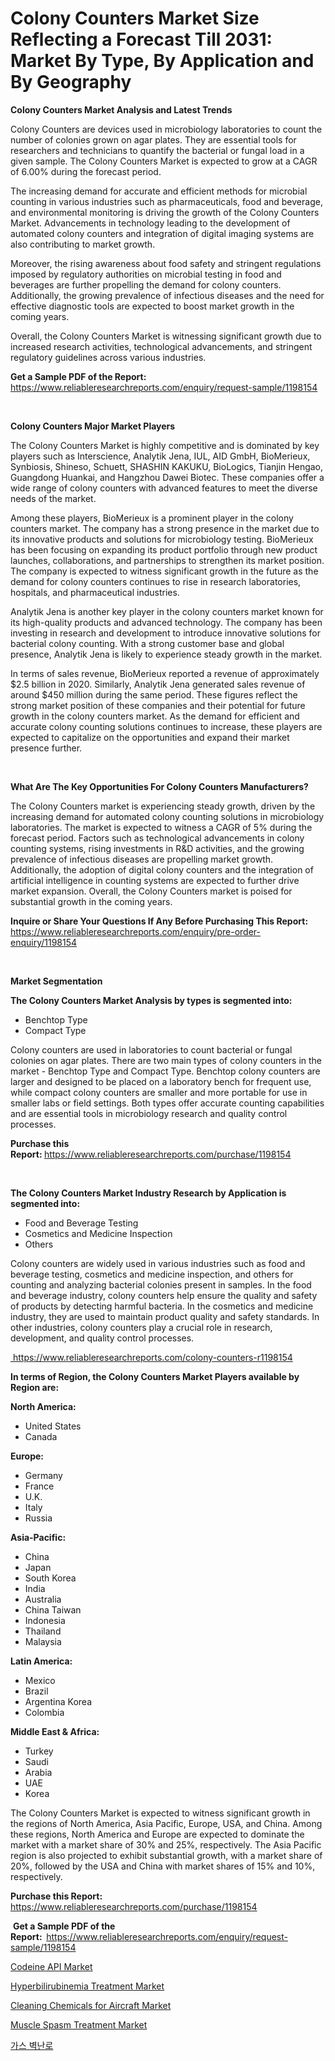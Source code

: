 <p><h1>Colony Counters Market Size Reflecting a Forecast Till 2031: Market By Type, By Application and By Geography</h1></p><p><strong>Colony Counters Market Analysis and Latest Trends</strong></p>
<p><p>Colony Counters are devices used in microbiology laboratories to count the number of colonies grown on agar plates. They are essential tools for researchers and technicians to quantify the bacterial or fungal load in a given sample. The Colony Counters Market is expected to grow at a CAGR of 6.00% during the forecast period.</p><p>The increasing demand for accurate and efficient methods for microbial counting in various industries such as pharmaceuticals, food and beverage, and environmental monitoring is driving the growth of the Colony Counters Market. Advancements in technology leading to the development of automated colony counters and integration of digital imaging systems are also contributing to market growth.</p><p>Moreover, the rising awareness about food safety and stringent regulations imposed by regulatory authorities on microbial testing in food and beverages are further propelling the demand for colony counters. Additionally, the growing prevalence of infectious diseases and the need for effective diagnostic tools are expected to boost market growth in the coming years.</p><p>Overall, the Colony Counters Market is witnessing significant growth due to increased research activities, technological advancements, and stringent regulatory guidelines across various industries.</p></p>
<p><strong>Get a Sample PDF of the Report:&nbsp;</strong> <a href="https://www.reliableresearchreports.com/enquiry/request-sample/1198154">https://www.reliableresearchreports.com/enquiry/request-sample/1198154</a></p>
<p>&nbsp;</p>
<p><strong>Colony Counters Major Market Players</strong></p>
<p><p>The Colony Counters Market is highly competitive and is dominated by key players such as Interscience, Analytik Jena, IUL, AID GmbH, BioMerieux, Synbiosis, Shineso, Schuett, SHASHIN KAKUKU, BioLogics, Tianjin Hengao, Guangdong Huankai, and Hangzhou Dawei Biotec. These companies offer a wide range of colony counters with advanced features to meet the diverse needs of the market.</p><p>Among these players, BioMerieux is a prominent player in the colony counters market. The company has a strong presence in the market due to its innovative products and solutions for microbiology testing. BioMerieux has been focusing on expanding its product portfolio through new product launches, collaborations, and partnerships to strengthen its market position. The company is expected to witness significant growth in the future as the demand for colony counters continues to rise in research laboratories, hospitals, and pharmaceutical industries.</p><p>Analytik Jena is another key player in the colony counters market known for its high-quality products and advanced technology. The company has been investing in research and development to introduce innovative solutions for bacterial colony counting. With a strong customer base and global presence, Analytik Jena is likely to experience steady growth in the market.</p><p>In terms of sales revenue, BioMerieux reported a revenue of approximately $2.5 billion in 2020. Similarly, Analytik Jena generated sales revenue of around $450 million during the same period. These figures reflect the strong market position of these companies and their potential for future growth in the colony counters market. As the demand for efficient and accurate colony counting solutions continues to increase, these players are expected to capitalize on the opportunities and expand their market presence further.</p></p>
<p>&nbsp;</p>
<p><strong>What Are The Key Opportunities For Colony Counters Manufacturers?</strong></p>
<p><p>The Colony Counters market is experiencing steady growth, driven by the increasing demand for automated colony counting solutions in microbiology laboratories. The market is expected to witness a CAGR of 5% during the forecast period. Factors such as technological advancements in colony counting systems, rising investments in R&D activities, and the growing prevalence of infectious diseases are propelling market growth. Additionally, the adoption of digital colony counters and the integration of artificial intelligence in counting systems are expected to further drive market expansion. Overall, the Colony Counters market is poised for substantial growth in the coming years.</p></p>
<p><strong>Inquire or Share Your Questions If Any Before Purchasing This Report:</strong> <a href="https://www.reliableresearchreports.com/enquiry/pre-order-enquiry/1198154">https://www.reliableresearchreports.com/enquiry/pre-order-enquiry/1198154</a></p>
<p>&nbsp;</p>
<p><strong>Market Segmentation</strong></p>
<p><strong>The Colony Counters Market Analysis by types is segmented into:</strong></p>
<p><ul><li>Benchtop Type</li><li>Compact Type</li></ul></p>
<p><p>Colony counters are used in laboratories to count bacterial or fungal colonies on agar plates. There are two main types of colony counters in the market - Benchtop Type and Compact Type. Benchtop colony counters are larger and designed to be placed on a laboratory bench for frequent use, while compact colony counters are smaller and more portable for use in smaller labs or field settings. Both types offer accurate counting capabilities and are essential tools in microbiology research and quality control processes.</p></p>
<p><strong>Purchase this Report:&nbsp;</strong><a href="https://www.reliableresearchreports.com/purchase/1198154">https://www.reliableresearchreports.com/purchase/1198154</a></p>
<p>&nbsp;</p>
<p><strong>The Colony Counters Market Industry Research by Application is segmented into:</strong></p>
<p><ul><li>Food and Beverage Testing</li><li>Cosmetics and Medicine Inspection</li><li>Others</li></ul></p>
<p><p>Colony counters are widely used in various industries such as food and beverage testing, cosmetics and medicine inspection, and others for counting and analyzing bacterial colonies present in samples. In the food and beverage industry, colony counters help ensure the quality and safety of products by detecting harmful bacteria. In the cosmetics and medicine industry, they are used to maintain product quality and safety standards. In other industries, colony counters play a crucial role in research, development, and quality control processes.</p></p>
<p><a href="https://www.reliableresearchreports.com/colony-counters-r1198154">&nbsp;https://www.reliableresearchreports.com/colony-counters-r1198154</a></p>
<p><strong>In terms of Region, the Colony Counters Market Players available by Region are:</strong></p>
<p>
    <p> <strong> North America: </strong>
        <ul>
            <li>United States</li>
            <li>Canada</li>
        </ul>
        </p> 
    <p> <strong> Europe: </strong>
        <ul>
            <li>Germany</li>
            <li>France</li>
            <li>U.K.</li>
            <li>Italy</li>
            <li>Russia</li>
        </ul>
        </p> 
    <p> <strong> Asia-Pacific: </strong>
        <ul>
            <li>China</li>
            <li>Japan</li>
            <li>South Korea</li>
            <li>India</li>
            <li>Australia</li>
            <li>China Taiwan</li>
            <li>Indonesia</li>
            <li>Thailand</li>
            <li>Malaysia</li>
        </ul>
        </p> 
    <p> <strong> Latin America: </strong>
        <ul>
            <li>Mexico</li>
            <li>Brazil</li>
            <li>Argentina Korea</li>
            <li>Colombia</li>
        </ul>
        </p> 
    <p> <strong> Middle East & Africa: </strong>
        <ul>
            <li>Turkey</li>
            <li>Saudi</li>
            <li>Arabia</li>
            <li>UAE</li>
            <li>Korea</li>
        </ul>
    </p>
    </p>
<p><p>The Colony Counters Market is expected to witness significant growth in the regions of North America, Asia Pacific, Europe, USA, and China. Among these regions, North America and Europe are expected to dominate the market with a market share of 30% and 25%, respectively. The Asia Pacific region is also projected to exhibit substantial growth, with a market share of 20%, followed by the USA and China with market shares of 15% and 10%, respectively.</p></p>
<p><strong>Purchase this Report: </strong><a href="https://www.reliableresearchreports.com/purchase/1198154">https://www.reliableresearchreports.com/purchase/1198154</a></p>
<p>&nbsp;<strong>Get a Sample PDF of the Report:&nbsp;&nbsp;</strong><a href="https://www.reliableresearchreports.com/enquiry/request-sample/1198154">https://www.reliableresearchreports.com/enquiry/request-sample/1198154</a></p>
<p><strong></strong></p>
<p><p><a href="https://issuu.com/reportprime-2/docs/codeine-api-market-size-2030.pptx">Codeine API Market</a></p><p><a href="https://github.com/Whitneyboyettebo9kiw7yr13/Market-Research-Report-List-2/blob/main/hyperbilirubinemia-treatment-market.md">Hyperbilirubinemia Treatment Market</a></p><p><a href="https://issuu.com/reportprime-2/docs/cleaning-chemicals-for-aircraft-market-size-2030.p">Cleaning Chemicals for Aircraft Market</a></p><p><a href="https://github.com/sonuprakash1/Market-Research-Report-List-2/blob/main/muscle-spasm-treatment-market.md">Muscle Spasm Treatment Market</a></p><p><a href="https://github.com/vsn7qpua81q/Market-Research-Report-List-1/blob/main/498028042248.md">가스 벽난로</a></p></p>
